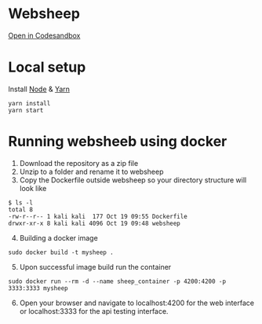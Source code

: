 # Websheep

[Open in Codesandbox](https://codesandbox.io/s/github/wishtack/websheep)

# Local setup

Install [Node](https://nodejs.org/en/download/) & [Yarn](https://classic.yarnpkg.com/en/docs/install/)

```
yarn install
yarn start
```
# Running websheeb using docker

1. Download the repository as a zip file
2. Unzip to a folder and rename it to websheep
3. Copy the Dockerfile outside websheep so your directory structure will look like
```
$ ls -l      
total 8
-rw-r--r-- 1 kali kali  177 Oct 19 09:55 Dockerfile
drwxr-xr-x 8 kali kali 4096 Oct 19 09:48 websheep
```
4. Building a docker image
```
sudo docker build -t mysheep .
```
5. Upon successful image build run the container
```
sudo docker run --rm -d --name sheep_container -p 4200:4200 -p 3333:3333 mysheep 
```
6. Open your browser and navigate to localhost:4200 for the web interface or localhost:3333 for the api testing interface.
   
